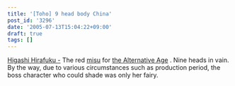 ```yaml
---
title: '[Toho] 9 head body China'
post_id: '3296'
date: '2005-07-13T15:04:22+09:00'
draft: true
tags: []
---
```


[Higashi Hirafuku -](https://danmaq.com/!/thA/) The red [misu](https://danmaq.com/!/thA/) for [the Alternative Age](https://danmaq.com/!/thA/) . Nine heads in vain. By the way, due to various circumstances such as production period, the boss character who could shade was only her fairy.
